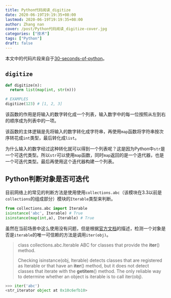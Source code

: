 ```yaml
---
title: Python代码阅读_digitize
date: 2020-06-19T19:19:35+08:00
lastmod: 2020-06-19T19:19:35+08:00
author: Zhang nan
cover: /post/Python代码阅读_digitize-cover.jpg
categories: ["技术"]
tags: ["Python"]
draft: false
---
```


本文中的代码片段来自于[30-seconds-of-python](https://github.com/30-seconds/30-seconds-of-python)。

<!--more-->

## `digitize`

```python
def digitize(n):
  return list(map(int, str(n)))

# EXAMPLES
digitize(123) # [1, 2, 3]
```

该函数的作用是将输入的数字转化成一个列表，输入数字中的每一位按照从左到右的顺序成为列表中的一项。

该函数的主体逻辑是先将输入的数字转化成字符串，再使用`map`函数将字符串按次序转花成`int`类型，最后转化成`list`。

为什么输入的数字经过这种转化就可以得到一个列表呢？这是因为Python中`str`是一个可迭代类型。所以`str`可以使用`map`函数，同时`map`返回的是一个迭代器，也是一个可迭代类型。最后再使用这个迭代器构建一个列表。

## Python判断对象是否可迭代

目前网络上的常见的判断方法是使用使用`collections.abc`（该模块在3.3以前是`collections`的组成部分）模块的`Iterable`类型来判断。

```python
from collections.abc import Iterable
isinstance('abc', Iterable) # True
isinstance(map(int,a), Iterable) # True
```

虽然在当前场景中这么使用没有问题，但是根据[官方文档](https://docs.python.org/3/library/collections.abc.html#collections.abc.Iterable)的描述，检测一个对象是否是`iterable`的唯一可信赖的方法是调用`iter(obj)`。

> class collections.abc.Iterable
> ABC for classes that provide the __iter__() method.
> 
> Checking isinstance(obj, Iterable) detects classes that are registered as Iterable or that have an __iter__() method, but it does not detect classes that iterate with the __getitem__() method. The only reliable way to determine whether an object is iterable is to call iter(obj).

```python
>>> iter('abc')
<str_iterator object at 0x10c6efb10>
```

